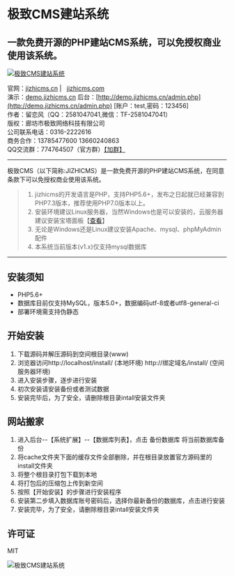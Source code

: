 # 极致CMS建站系统
## 一款免费开源的PHP建站CMS系统，可以免授权商业使用该系统。

[![极致CMS建站系统](https://img.kancloud.cn/78/9f/789f15c672f807686ab8b9edab6f35f1_1920x700.png)](http://down.jizhicms.cn/jizhicms_Beta1.4.zip)

官网：[jizhicms.cn](http://jizhicms.cn) |&nbsp;&nbsp;&nbsp;[jizhicms.com](http://jizhicms.cn)   
演示：[demo.jizhicms.cn](http://demo.jizhicms.cn)   后台：[http://demo.jizhicms.cn/admin.php](http://demo.jizhicms.cn/admin.php) [账户：test,密码：123456]  
作者：留恋风（QQ：2581047041,微信：TF-2581047041）  
版权：廊坊市极致网络科技有限公司    
公司联系电话：0316-2222616     
商务合作：13785477600  13660240863    
QQ交流群：774764507（官方群）[【加群】](https://jq.qq.com/?_wv=1027&k=56VstDU)     
*****
极致CMS（以下简称:JIZHICMS）是一款免费开源的PHP建站CMS系统，在同意条款下可以免授权商业使用该系统。
> 1. jizhicms的开发语言是PHP，支持PHP5.6+，发布之日起就已经兼容到PHP7.3版本，推荐使用PHP7.0版本以上。
> 2. 安装环境建议Linux服务器，当然Windows也是可以安装的，云服务器建议安装宝塔面板【[查看](http://www.bt.cn/)】
> 3. 无论是Windows还是Linux建议安装Apache、mysql、phpMyAdmin配件
> 4. 本系统当前版本(v1.x)仅支持mysql数据库

*****
## 安装须知  
* PHP5.6+   
* 数据库目前仅支持MySQL，版本5.0+，数据编码utf-8或者utf8-general-ci   
* 部署环境需支持伪静态    

## 开始安装  
1. 下载源码并解压源码到空间根目录(www)      
2. 浏览器访问http://localhost/install/ (本地环境) http://绑定域名/install/ (空间服务器环境)   
3. 进入安装步骤，逐步进行安装   
4. 初次安装请安装备份或者测试数据    
5. 安装完毕后，为了安全，请删除根目录intall安装文件夹    

## 网站搬家   
1. 进入后台--【系统扩展】--【数据库列表】，点击 <kbd>备份数据库</kbd> 将当前数据库备份    
2. 将cache文件夹下面的缓存文件全部删除，并在根目录放置官方源码里的install文件夹        
3. 将整个根目录打包下载到本地    
4. 将打包后的压缩包上传到新空间   
5. 按照【开始安装】的步骤进行安装程序     
6. 安装第二步填入数据库账号密码后，选择你最新备份的数据库，点击进行安装    
7. 安装完毕，为了安全，请删除根目录intall安装文件夹   

## 许可证  
MIT    

![极致CMS建站系统](https://img.kancloud.cn/2f/32/2f3270ea08ba9675a2105beebb503652_1920x273.png)

